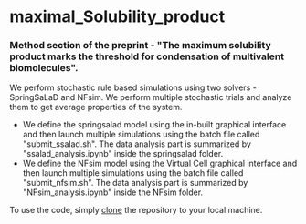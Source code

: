 # maximal_Solubility_product
### Method section of the preprint - "The maximum solubility product marks the threshold for condensation of multivalent biomolecules".
We perform stochastic rule based simulations using two solvers - SpringSaLaD and NFsim. We perform multiple stochastic trials and analyze them to get average properties of the system.
 - We define the springsalad model using the in-built graphical interface and then launch multiple simulations using the batch file called "submit_ssalad.sh". The data analysis part is summarized by "ssalad_analysis.ipynb" inside the springsalad folder.
 - We define the NFsim model using the Virtual Cell graphical interface and then launch multiple simulations using the batch file called "submit_nfsim.sh". The data analysis part is summarized by "NFsim_analysis.ipynb" inside the NFsim folder.


To use the code, simply <a href="https://docs.github.com/en/repositories/creating-and-managing-repositories/cloning-a-repository" target="_top">clone</a> the repository to your local machine.
